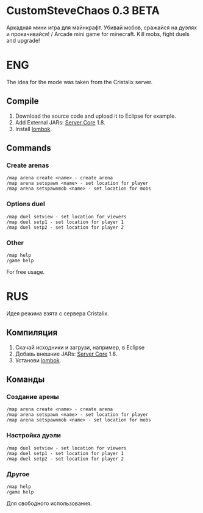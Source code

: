# CustomSteveChaos 0.3 BETA
Аркадная мини игра для майнкрафт. Убивай мобов, сражайся на дуэлях и прокачивайся! / Arcade mini game for minecraft. Kill mobs, fight duels and upgrade!

# ENG
The idea for the mode was taken from the Cristalix server.
## Compile
1. Download the source code and upload it to Eclipse for example.
2. Add External JARs: [Server Core](https://getbukkit.org/download/craftbukkit) 1.8.
3. Install [lombok](https://projectlombok.org/).

## Commands
### Create arenas
```
/map arena create <name> - create arena
/map arena setspawn <name> - set location for player
/map arena setspawnmob <name> - set location for mobs
```

### Options duel
```
/map duel setview - set location for viewers
/map duel setp1 - set location for player 1
/map duel setp2 - set location for player 2
```

### Other
```
/map help
/game help
```

For free usage.

# RUS
Идея режима взята с сервера Cristalix.
## Компиляция
1. Скачай исходники и загрузи, например, в Eclipse
2. Добавь внешние JARs: [Server Core](https://getbukkit.org/download/craftbukkit) 1.8.
3. Установи [lombok](https://projectlombok.org/).

## Команды
### Создание арены
```
/map arena create <name> - create arena
/map arena setspawn <name> - set location for player
/map arena setspawnmob <name> - set location for mobs
```

### Настройка дуэли
```
/map duel setview - set location for viewers
/map duel setp1 - set location for player 1
/map duel setp2 - set location for player 2
```

### Другое
```
/map help
/game help
```

Для свободного использования.
